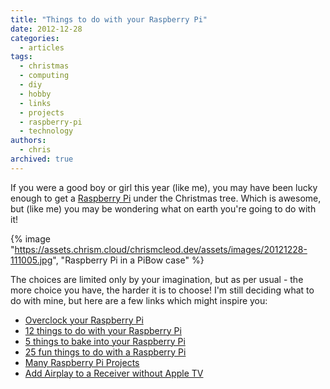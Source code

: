 ```yaml
---
title: "Things to do with your Raspberry Pi"
date: 2012-12-28
categories:
  - articles
tags:
  - christmas
  - computing
  - diy
  - hobby
  - links
  - projects
  - raspberry-pi
  - technology
authors:
  - chris
archived: true
---
```


If you were a good boy or girl this year (like me), you may have been lucky enough to get a [Raspberry Pi](http://www.raspberrypi.org "Raspberry Pi") under the Christmas tree. Which is awesome, but (like me) you may be wondering what on earth you're going to do with it!

{% image "https://assets.chrism.cloud/chrismcleod.dev/assets/images/20121228-111005.jpg", "Raspberry Pi in a PiBow case" %}

The choices are limited only by your imagination, but as per usual - the more choice you have, the harder it is to choose! I'm still deciding what to do with mine, but here are a few links which might inspire you:

- [Overclock your Raspberry Pi](http://www.jeremymorgan.com/tutorials/raspberry-pi/how-to-overclock-raspberry-pi/)
- [12 things to do with your Raspberry Pi](http://www.guardian.co.uk/technology/2012/nov/04/12-things-to-make-raspberry-pi)
- [5 things to bake into your Raspberry Pi](http://www.gizmodo.co.uk/2012/02/five-things-you-can-bake-into-your-brand-new-raspberry-pi/)
- [25 fun things to do with a Raspberry Pi](http://reviews.cnet.co.uk/desktops/25-fun-things-to-do-with-a-raspberry-pi-50009851/)
- [Many Raspberry Pi Projects](http://www.hanselman.com/blog/ManyRaspberryPiProjectsHowCanYouNotLoveATinyComputer.aspx)
- [Add Airplay to a Receiver without Apple TV](http://www.hanselman.com/blog/AddingAirPlayToAReceiverWithoutAnAppleTVRaspbmcAndTheRaspberryPi.aspx)
